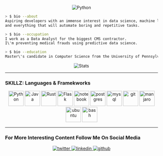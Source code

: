 <p align="center">
	<img title="Python" src="https://media1.giphy.com/media/L3bj6t3opdeNddYCyl/giphy.gif" />
 </p>

```bash
> $ bio --about
Aspiring developers with an immense interest in data science, machine learning,
and everything that will automate boring and repetitive tasks.

> $ bio --occupation
I work as a Data Analyst for the biggest CMS contractor.
I\'m preventing medical frauds using predictive data science.

> $ bio --education
Master\'s candidate in Computer Science from the University of Pennsylvania.
```


<p align="center">
  <img title="Stats" src="https://github-readme-stats.vercel.app/api?username=bexxmodd&show_icons=true&theme=synthwave"/>
</p>

-----
### SKILLZ: Languages & Framekworks

<p align="center">
	<img title="Python" src="https://i.imgur.com/kYqNRW2.png" height="50" />
  <img title="Java" src="https://i.imgur.com/LDa5yPp.png" height="50" />
	<img title="Rust" src="https://i.imgur.com/kou8DSj.png" height="50" />
	<img title="Flask" src="https://i.imgur.com/3PrfweW.png" height="50" />
  <img src="https://i.imgur.com/7pTyNw5.png" alt="notebook" height="50"/>
  <img src="https://i.imgur.com/DRtznPB.png" alt="postgres" height="50"/>
  <img src="https://i.imgur.com/DG1ai5x.png" alt="mysql" height="50"/>
  <img src="https://i.imgur.com/2f8ghU7.png" alt="git" height="50"/>
  <img src="https://i.imgur.com/ZjwYyO4.png" alt="manjaro" height="50"/>
  <img src="https://i.imgur.com/wiYdaql.png" alt="ubuntu" height="50"/>
  <img src="https://i.imgur.com/8ChUMCl.png" alt="bash" height="50"/>
</p>

----------
### For More Interesting Content Follow Me On Social Media

<p align="center">
	<a href="https://www.twitter.com/bexxmodd">
        	<img alt="twitter" src="https://i.imgur.com/fFlVB1c.png">
	</a>
	<a href="https://www.linkedin.com/in/bmodebadze">
        	<img alt="linkedin" src="https://i.imgur.com/wcvwfoZ.png">
	</a>
	<a href="https://www.github.com/bexxmodd">
        	<img alt="github" src="https://i.imgur.com/gnDF5oQ.png">
	</a>
</p>
